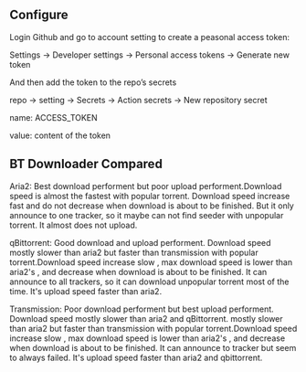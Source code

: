 ## Configure

Login Github and go to  account setting to create a peasonal  access token:

Settings -> Developer settings -> Personal access tokens -> Generate new token

And then add the token to the repo’s secrets

repo -> setting -> Secrets -> Action secrets -> New repository secret

name: ACCESS_TOKEN

value: content of the token

## BT Downloader Compared

Aria2: Best download performent but poor upload performent.Download speed is almost the fastest with popular torrent. Download speed increase fast and do not decrease when download is about to be finished. But it only announce to one tracker, so it maybe can not find seeder with unpopular torrent. It almost does not upload.

qBittorrent: Good download and upload performent. Download speed mostly slower than aria2 but faster than transmission with popular torrent.Download speed increase slow , max download speed is lower than aria2's , and decrease when download is about to be finished. It can announce to all trackers, so it can download unpopular torrent most of the time. It's upload speed faster than aria2.

Transmission: Poor download performent but best upload performent. Download speed mostly slower than aria2 and qBittorrent. mostly slower than aria2 but faster than transmission with popular torrent.Download speed increase slow , max download speed is lower than aria2's , and decrease when download is about to be finished. It can announce to tracker but seem to always failed. It's upload speed faster than aria2 and qbittorrent.
